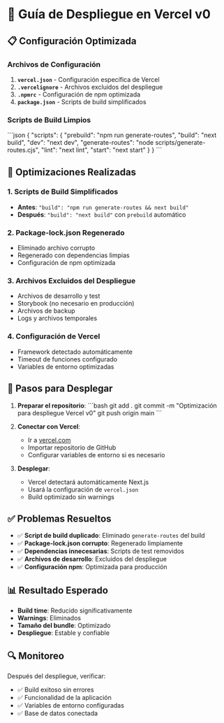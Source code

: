 # 🚀 Guía de Despliegue en Vercel v0

## 📋 Configuración Optimizada

### Archivos de Configuración

1. **`vercel.json`** - Configuración específica de Vercel
2. **`.vercelignore`** - Archivos excluidos del despliegue
3. **`.npmrc`** - Configuración de npm optimizada
4. **`package.json`** - Scripts de build simplificados

### Scripts de Build Limpios

\`\`\`json
{
  "scripts": {
    "prebuild": "npm run generate-routes",
    "build": "next build",
    "dev": "next dev",
    "generate-routes": "node scripts/generate-routes.cjs",
    "lint": "next lint",
    "start": "next start"
  }
}
\`\`\`

## 🔧 Optimizaciones Realizadas

### 1. Scripts de Build Simplificados
- **Antes**: `"build": "npm run generate-routes && next build"`
- **Después**: `"build": "next build"` con `prebuild` automático

### 2. Package-lock.json Regenerado
- Eliminado archivo corrupto
- Regenerado con dependencias limpias
- Configuración de npm optimizada

### 3. Archivos Excluidos del Despliegue
- Archivos de desarrollo y test
- Storybook (no necesario en producción)
- Archivos de backup
- Logs y archivos temporales

### 4. Configuración de Vercel
- Framework detectado automáticamente
- Timeout de funciones configurado
- Variables de entorno optimizadas

## 🚀 Pasos para Desplegar

1. **Preparar el repositorio**:
   \`\`\`bash
   git add .
   git commit -m "Optimización para despliegue Vercel v0"
   git push origin main
   \`\`\`

2. **Conectar con Vercel**:
   - Ir a [vercel.com](https://vercel.com)
   - Importar repositorio de GitHub
   - Configurar variables de entorno si es necesario

3. **Desplegar**:
   - Vercel detectará automáticamente Next.js
   - Usará la configuración de `vercel.json`
   - Build optimizado sin warnings

## ✅ Problemas Resueltos

- ✅ **Script de build duplicado**: Eliminado `generate-routes` del build
- ✅ **Package-lock.json corrupto**: Regenerado limpiamente
- ✅ **Dependencias innecesarias**: Scripts de test removidos
- ✅ **Archivos de desarrollo**: Excluidos del despliegue
- ✅ **Configuración npm**: Optimizada para producción

## 📊 Resultado Esperado

- **Build time**: Reducido significativamente
- **Warnings**: Eliminados
- **Tamaño del bundle**: Optimizado
- **Despliegue**: Estable y confiable

## 🔍 Monitoreo

Después del despliegue, verificar:
- ✅ Build exitoso sin errores
- ✅ Funcionalidad de la aplicación
- ✅ Variables de entorno configuradas
- ✅ Base de datos conectada
